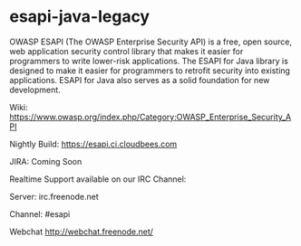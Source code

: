 esapi-java-legacy
=================

OWASP ESAPI (The OWASP Enterprise Security API) is a free, open source, web application security control library that makes it easier for programmers to write lower-risk applications. The ESAPI for Java library is designed to make it easier for programmers to retrofit security into existing applications. ESAPI for Java also serves as a solid foundation for new development.

Wiki: https://www.owasp.org/index.php/Category:OWASP_Enterprise_Security_API

Nightly Build: https://esapi.ci.cloudbees.com

JIRA: Coming Soon


Realtime Support available on our IRC Channel:

Server: irc.freenode.net

Channel: #esapi

Webchat http://webchat.freenode.net/
